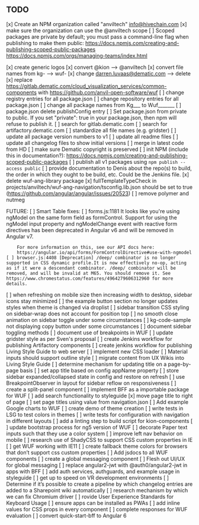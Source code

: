 TODO
--------

[x] Create an NPM organization called "anviltech" info@hivechain.com
[x] make sure the organization can use the @anviltech scope
[ ] Scoped packages are private by default; you must pass a command-line flag when publishing to make them public: 
https://docs.npmjs.com/creating-and-publishing-scoped-public-packages
https://docs.npmjs.com/orgs/managing-teams/index.html

[x] create generic logos
[x] convert @kion --> @anviltech
[x] convert file names from kg- --> wuf-
[x] change darren.luvaas@dematic.com --> delete
[x] replace https://gitlab.dematic.com/cloud_visualization_services/common-components with https://github.com/anvil-open-software/wuf
[ ] change registry entries for all package.json
[ ] change repository entries for all package.json
[ ] change all package names from Kg___ to Wuf_______
[ ] package.json delete publishConfig entry
[ ] Set package.json from private to public.  If you set "private": true in your package.json, then npm will refuse to publish it.
[ ] search for gitlab.dematic.com
[ ] search for artifactory.dematic.com
[ ] standardize all file names (e.g. gridster)
[ ] update all package version numbers to v1
[ ] update all readme files
[ ] update all changelog files to show initial versions
[ ] merge in latest code from HD
[ ] make sure Dematic copyright is preserved
[ ] init NPM (include this in documentation?): https://docs.npmjs.com/creating-and-publishing-scoped-public-packages
[ ] publish all v1 packages using  `npm publish --access public`
[ ] provide documentation to Denis about the repo(s) to build, the order in which they ought to be build, etc.  Could be the Jenkins file.
[x] delete wuf-ang-library package
[x] fullTemplateTypeCheck in projects/anviltech/wuf-ang-navigation/tsconfig.lib.json should be set to true (https://github.com/angular/angular/issues/20523)
[ ] remove polymer and nutmeg

FUTURE:
[ ] Smart Table fixes:
    [ ] forms.js:1181 
        It looks like you're using ngModel on the same form field as formControl. 
        Support for using the ngModel input property and ngModelChange event with 
        reactive form directives has been deprecated in Angular v6 and will be removed 
        in Angular v7.
        
        For more information on this, see our API docs here:
        https://angular.io/api/forms/FormControlDirective#use-with-ngmodel
    [ ] browser.js:4408 [Deprecation] /deep/ combinator is no longer supported in CSS dynamic profile.It is now effectively no-op, acting as if it were a descendant combinator. /deep/ combinator will be removed, and will be invalid at M65. You should remove it. See https://www.chromestatus.com/features/4964279606312960 for more details.
[ ] when refreshing on mobile size then increasing width to desktop, sidebar icons stay minimized
[ ] the example button section no longer updates styles when theme is changed via droplist
[ ] sidebar transition CSS styling on sidebar-wrap does not account for position top
[ ] no smooth close animation on sidebar toggle under some circumstances
[ ] kg-code-sample not displaying copy button under some circumstances
[ ] document sidebar toggling methods
[ ] document use of breakpoints in WUF
[ ] update gridster style as per Sven's proposal
[ ] create Jenkins workflow for publishing Artifactory components
[ ] create jenkins workflow for publishing Living Style Guide to web server
[ ] implement new CSS loader
[ ] Material inputs should support outline style
[ ] migrate content from UX Wikis into Living Style Guide
[ ] determine mechanism for updating title on a page-by-page basis
[ ] set app title based on config appName property
[ ] store sidebar expanded/collapsed state in config and restore on refresh
[ ] use BreakpointObserver in layout for sidebar reflow on responsiveness
[ ] create a split-panel component
[ ] implement BFF as a importable package for WUF
[ ] add search functionality to styleguide
[x] move page title to right of page
[ ] set page titles using value from navigation.json
[ ] Add example Google charts to WUF
[ ] create demo of theme creation
[ ] write tests in LSG to test colors in themes
[ ] write tests for configuration with navigation in different layouts
[ ] add a linting step to build script for kion-components
[ ] update bootstrap process for ng5 version of WUF
[ ] decorate Paper text inputs such that they use a color system
[ ] improve left nav behavior on mobile
[ ] research use of ShadyCSS to support CSS custom properties in IE
[ ] get WUF working with IE11
[ ] create fallback theme colors for browsers that don’t support css custom properties
[ ] Add jsdocs to all WUF components
[ ] create a global messaging component
[ ] Flesh out UI/UX for global messaging
[ ] replace angular2-jwt with @auth0/angular2-jwt in apps with BFF
[ ] add auth services, authguards, and example usage in styleguide
[ ] get up to speed on VR development environments
[ ] Determine if it’s possible to create a pipeline by which changelog entries are added to a Sharepoint wiki automatically
[ ] research mechanism by which we can fix Chromium driver
[ ] rovide User Experience Standards for Keyboard Usage
[ ] ensure apps can be installed as PWAs
[ ] add inline values for CSS props in every component
[ ] complete responses for WUF evaluation
[ ] convert quick-start-bff to Angular 6
